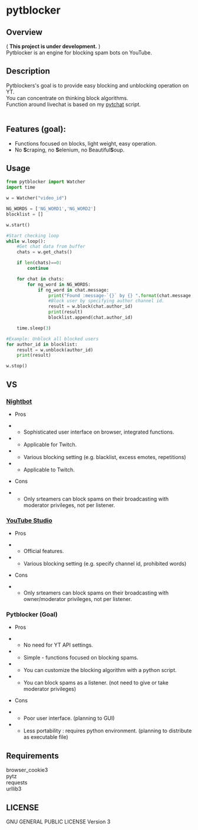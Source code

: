 # pytblocker
## Overview
( **This project is under development.** )<br>
Pytblocker is an engine for blocking spam bots on YouTube.

## Description
Pytblockers's goal is to provide easy blocking and unblocking operation on YT.<br>
You can concentrate on thinking block algorithms.<br>
Function around livechat is based on my [pytchat](https://github.com/taizan-hokuto/pytchat) script.
<br>
<br>

## Features (goal):
+ Functions focused on blocks, light weight, easy operation.
+ No **S**craping, no **S**elenium, no Beautiful**S**oup.

## Usage
```python
from pytblocker import Watcher
import time

w = Watcher("video_id")

NG_WORDS = ['NG_WORD1','NG_WORD2']
blocklist = []

w.start()

#Start checking loop
while w.loop():
    #Get chat data from buffer
    chats = w.get_chats()

    if len(chats)==0:
        continue

    for chat in chats:
        for ng_word in NG_WORDS:
            if ng_word in chat.message:
                print("Found :message-`{}` by {} ".format(chat.message, chat.author_name))
                #Block user by specifying author channel id.
                result = w.block(chat.author_id)
                print(result)
                blocklist.append(chat.author_id)

    time.sleep(3)

#Example: Unblock all blocked users
for author_id in blocklist:
    result = w.unblock(author_id)
    print(result)

w.stop()

```

## VS

### [Nightbot](https://nightbot.tv/)
+ Pros 
+ + Sophisticated user interface on browser, integrated functions.
+ + Applicable for Twitch.
+ + Various blocking setting (e.g. blacklist, excess emotes, repetitions)
+ + Applicable to Twitch.

+ Cons
+ + Only srteamers can block spams on their broadcasting with moderator privileges, not per listener.

### [YouTube Studio](https://studio.youtube.com)
+ Pros 
+ + Official features.
+ + Various blocking setting (e.g. specify channel id, prohibited words)

+ Cons
+ + Only srteamers can block spams on their broadcasting with owner/moderator privileges, not per listener.


### Pytblocker (Goal)
+ Pros 
+ + No need for YT API settings.
+ + Simple - functions focused on blocking spams.
+ + You can customize the blocking algorithm with a python script.
+ + You can block spams as a listener. (not need to give or take moderator privileges)

+ Cons
+ + Poor user interface. (planning to GUI)
+ + Less portability : requires python environment. (planning to distribute as executable file)


## Requirements
browser_cookie3<br>
pytz<br>
requests<br>
urllib3<br>

## LICENSE
GNU GENERAL PUBLIC LICENSE Version 3



